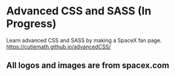# Advanced CSS and SASS (In Progress)  
Learn advanced CSS and SASS by making a SpaceX fan page.  
https://cutiemath.github.io/advancedCSS/   
  
## All logos and images are from spacex.com
